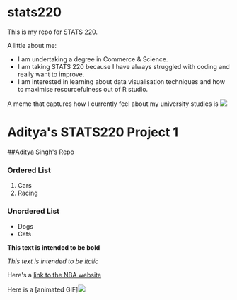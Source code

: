 # stats220

This is my repo for STATS 220. 

A little about me:

- I am undertaking a degree in Commerce & Science.
- I am taking STATS 220 because I have always struggled with coding and really want to improve.
- I am interested in learning about data visualisation techniques and how to maximise resourcefulness out of R studio.

A meme that captures how I currently feel about my university studies is ![](https://c.tenor.com/8druEACXtX8AAAAd/tenor.gif)

# Aditya's STATS220 Project 1 

##Aditya Singh's Repo 

### Ordered List 
1. Cars
2. Racing

### Unordered List 
- Dogs
- Cats

**This text is intended to be bold**

*This text is intended to be italic* 

Here's a [link to the NBA website](https://www.nba.com)   


Here is a [animated GIF]![](https://giphy.com/gifs/impastortv-tv-land-tvland-3o7TKHf8ziTDxzzVN6) 

